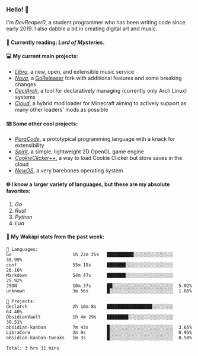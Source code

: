 ### Hello! 👋

I'm _DevReaper0_, a student programmer who has been writing code since early 2019. I also dabble a bit in creating digital art and music.

#### 📖 Currently reading: *Lord of Mysteries*.

#### 💻 My current main projects:

-   _[Libra](https://github.com/LibraMusic)_, a new, open, and extensible music service
-   _[Nova](https://github.com/LibraMusic/Nova)_, a [GoReleaser](https://github.com/goreleaser/goreleaser) fork with additional features and some breaking changes
-   _[DeclArch](https://github.com/DevReaper0/declarch)_, a tool for declaratively managing (currently only Arch Linux) systems
-   _[Cloud](https://github.com/CloudLoaderMC/CloudLoader)_, a hybrid mod loader for Minecraft aiming to actively support as many other loaders' mods as possible

#### ⌨️ Some other cool projects:

-   _[ParaCode](https://github.com/ParaCodeLang/ParaCode)_, a prototypical programming language with a knack for extensibility
-   _[Spirit](https://gitlab.com/DevReaper0/SpiritEngine)_, a simple, lightweight 2D OpenGL game engine
-   _[CookieClicker++](https://github.com/DevReaper0/CookieClickerPlusPlus)_, a way to load Cookie Clicker but store saves in the cloud
-   _[NewOS](https://github.com/DevReaper0/NewOS)_, a very barebones operating system

#### 🌐 I know a larger variety of languages, but these are my absolute favorites:

1. _Go_
2. _Rust_
3. _Python_
4. _Lua_

#### 📡 My Wakapi stats from the past week:

```text
💾 Languages:
Go                       1h 22m 25s   ██████████░░░░░░░░░░░░░░░  38.99%
conf                     55m 18s      ███████░░░░░░░░░░░░░░░░░░  26.16%
Markdown                 54m 47s      ███████░░░░░░░░░░░░░░░░░░  25.92%
JSON                     10m 37s      ██░░░░░░░░░░░░░░░░░░░░░░░  5.02%
unknown                  3m 56s       █░░░░░░░░░░░░░░░░░░░░░░░░  1.86%

💼 Projects:
declarch                 2h 16m 8s    █████████████████░░░░░░░░  64.40%
ObsidianVault            1h 4m 29s    ████████░░░░░░░░░░░░░░░░░  30.51%
obsidian-kanban          7m 43s       █░░░░░░░░░░░░░░░░░░░░░░░░  3.65%
LibraCore                2m 0s        █░░░░░░░░░░░░░░░░░░░░░░░░  0.95%
obsidian-kanban-tweaks   1m 3s        █░░░░░░░░░░░░░░░░░░░░░░░░  0.50%

Total: 3 hrs 31 mins
```
